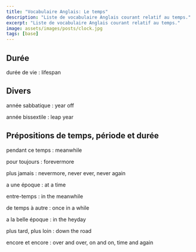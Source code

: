 ```yaml
---
title: "Vocabulaire Anglais: Le temps"
description: "Liste de vocabulaire Anglais courant relatif au temps."
excerpt: "Liste de vocabulaire Anglais courant relatif au temps."
image: assets/images/posts/clock.jpg
tags: [base]
---
```


## Durée

durée de vie
: lifespan

## Divers

année sabbatique
: year off

année bissextile
: leap year


## Prépositions de temps, période et durée

pendant ce temps
: meanwhile

pour toujours
: forevermore

plus jamais
: nevermore, never ever, never again

a une époque
: at a time

entre-temps
: in the meanwhile

de temps à autre
: once in a while

a la belle époque
: in the heyday

plus tard, plus loin
: down the road

encore et encore
: over and over, on and on, time and again
